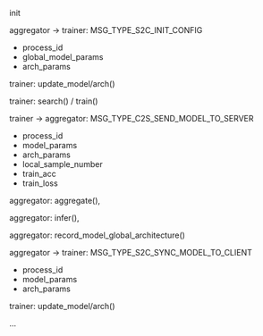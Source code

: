 init

aggregator -> trainer:  MSG_TYPE_S2C_INIT_CONFIG
- process_id
- global_model_params
- arch_params

trainer: update_model/arch()

trainer: search() / train()

trainer -> aggregator: MSG_TYPE_C2S_SEND_MODEL_TO_SERVER
- process_id
- model_params
- arch_params
- local_sample_number
- train_acc
- train_loss

aggregator: aggregate(), 

aggregator: infer(), 

aggregator: record_model_global_architecture()

aggregator -> trainer: MSG_TYPE_S2C_SYNC_MODEL_TO_CLIENT
- process_id
- model_params
- arch_params

trainer: update_model/arch()

...
